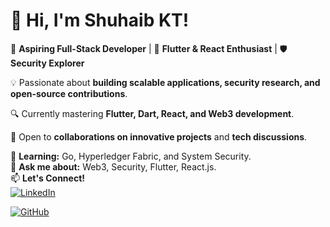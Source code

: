 # 👋 Hi, I'm Shuhaib KT!  

🚀 **Aspiring Full-Stack Developer** | 📱 **Flutter & React Enthusiast** | 🛡️ **Security Explorer**  

💡 Passionate about **building scalable applications, security research, and open-source contributions**.  

🔍 Currently mastering **Flutter, Dart, React, and Web3 development**.  

📌 Open to **collaborations on innovative projects** and **tech discussions**.  

🌱 **Learning:** Go, Hyperledger Fabric, and System Security.  
💬 **Ask me about:** Web3, Security, Flutter, React.js.  
📫 **Let's Connect!**  
[![LinkedIn](https://img.shields.io/badge/LinkedIn-Connect-blue?style=flat&logo=linkedin)](https://linkedin.com/in/shuhaibkt)  

[![GitHub](https://img.shields.io/badge/GitHub-Follow-black?style=flat&logo=github)](https://github.com/shuhaibkt02)  
